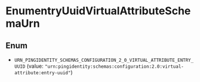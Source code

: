 

# EnumentryUuidVirtualAttributeSchemaUrn

## Enum


* `URN_PINGIDENTITY_SCHEMAS_CONFIGURATION_2_0_VIRTUAL_ATTRIBUTE_ENTRY_UUID` (value: `"urn:pingidentity:schemas:configuration:2.0:virtual-attribute:entry-uuid"`)



